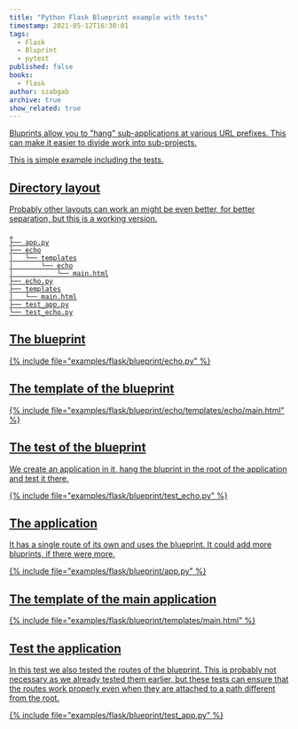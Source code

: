 ```yaml
---
title: "Python Flask Blueprint example with tests"
timestamp: 2021-05-12T16:30:01
tags:
  - Flask
  - Bluprint
  - pytest
published: false
books:
  - flask
author: szabgab
archive: true
show_related: true
---
```



<a href="https://flask.palletsprojects.com/en/2.0.x/blueprints/">Bluprints allow you to "hang" sub-applications at various URL prefixes.
This can make it easier to divide work into sub-projects.

This is simple example including the tests.


## Directory layout

Probably other layouts can work an might be even better, for better separation, but this is a working version.

```
.
├── app.py
├── echo
│   └── templates
│       └── echo
│           └── main.html
├── echo.py
├── templates
│   └── main.html
├── test_app.py
└── test_echo.py
```


## The blueprint

{% include file="examples/flask/blueprint/echo.py" %}

## The template of the blueprint

{% include file="examples/flask/blueprint/echo/templates/echo/main.html" %}

## The test of the blueprint

We create an application in it, hang the bluprint in the root of the application and test it there.

{% include file="examples/flask/blueprint/test_echo.py" %}


## The application

It has a single route of its own and uses the blueprint. It could add more bluprints, if there were more.

{% include file="examples/flask/blueprint/app.py" %}


## The template of the main application

{% include file="examples/flask/blueprint/templates/main.html" %}

## Test the application

In this test we also tested the routes of the blueprint. This is probably not necessary as we already tested them earlier,
but these tests can ensure that the routes work properly even when they are attached to a path different from the root.

{% include file="examples/flask/blueprint/test_app.py" %}


